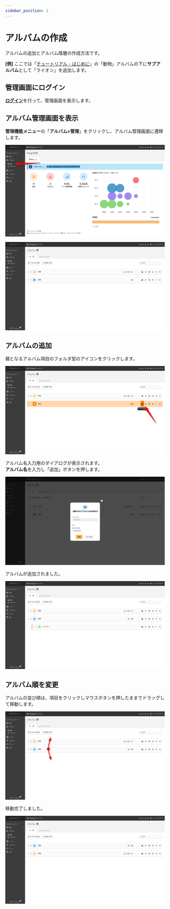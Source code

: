 ```yaml
---
sidebar_position: 2
---
```


# アルバムの作成

アルバムの追加とアルバム階層の作成方法です。

**[例]** ここでは「[チュートリアル - はじめに](http://localhost:3000/piwigo-doc/docs/intro)」の「動物」アルバムの下に**サブアルバム**として「ライオン」を追加します。

## 管理画面にログイン

[**ログイン**](/docs/tutorial-basics/login-logout.md)を行って、管理画面を表示します。

## アルバム管理画面を表示

**管理機能メニュー**の「**アルバム>管理**」をクリックし、アルバム管理画面に遷移します。

![ダッシュボード画面](/img/add_album0.png)

![アルバム管理画面](/img/add_album1.png)

## アルバムの追加

親となるアルバム項目のフォルダ型のアイコンをクリックします。

![画像アップロードの選択](/img/add_album2.png)

アルバム名入力用のダイアログが表示されます。  
**アルバム名**を入力し「追加」ボタンを押します。

![画像アップロードの選択](/img/add_album3.png)

アルバムが追加されました。

![画像アップロードの選択](/img/add_album4.png)

## アルバム順を変更

アルバムの並び順は、項目をクリックしマウスボタンを押したままでドラッグして移動します。

![画像アップロードの選択](/img/add_album5.png)

移動完了しました。

![画像アップロードの選択](/img/add_album6.png)